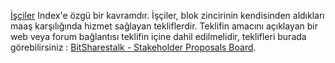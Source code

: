 [İşçiler](introduction/workers) Index'e özgü bir kavramdır. İşçiler, blok zincirinin kendisinden aldıkları maaş karşılığında hizmet sağlayan tekliflerdir. Teklifin amacını açıklayan bir web veya forum bağlantısı teklifin içine dahil edilmelidir, teklifleri burada görebilirsiniz :  [BitSharestalk - Stakeholder Proposals Board](https://bitsharestalk.org/index.php/board,75.0.html).
